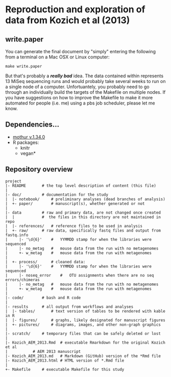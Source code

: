 Reproduction and exploration of data from Kozich et al (2013)
=======

write.paper
-------

You can generate the final document by "simply" entering the following from a terminal on a
Mac OSX or Linux computer:

```
make write.paper
```

But that's probably a ***really bad*** idea. The data contained within represents 13 MiSeq sequencing
runs and would probably take several weeks to run on a single node of a computer. Unfortuantely,
you probably need to go through an individually build the targets of the Makefile on multiple
nodes. If you have suggestions on how to improve the Makefile to make it more automated for people
(i.e. me) using a pbs job scheduler, please let me know.


Dependencies...
---------
* [mothur v.1.34.0](http://www.mothur.org) 
* R packages:
  * knitr
  * vegan* 


Repository overview
--------

	project
	|- README		# the top level description of content (this file)
	|
	|- doc/			# documentation for the study
	|  |- notebook/		# preliminary analyses (dead branches of analysis)
	|  +- paper/		# manuscript(s), whether generated or not
	|
	|- data			# raw and primary data, are not changed once created
	|  |			#  the files in this directory are not maintained in repo
	|  |- references/	# reference files to be used in analysis
	|  +- raw/		# raw data, specifically fastq files and output from fastq.info
	|     |- '\d{6}'	#   YYMMDD stamp for when the libraries were sequenced					
	|     |- no_metag	#	mouse data from the run with no metagenomes
	|     +- w_metag	#	mouse data from the run with metagenomes
	|
	|  +- process/		# cleaned data:
	|     |- '\d{6}'	#   YYMMDD stamp for when the libraries were sequenced					
	|     |- noseq_error	#   OTU assignments when there are no seq errors/chimeras
	|     |- no_metag	#	mouse data from the run with no metagenomes
	|     +- w_metag	#	mouse data from the run with metagenomes
	|
	|- code/		# bash and R code
	|
	|- results		# all output from workflows and analyses
	|  |- tables/		# text version of tables to be rendered with kable in R
	|  |- figures/		# graphs, likely designated for manuscript figures
	|  +- pictures/		# diagrams, images, and other non-graph graphics
	|
	|- scratch/		# temporary files that can be safely deleted or lost
	|
	|- Kozich_AEM_2013.Rmd 	# executable Rmarkdown for the original Kozich et al
	|			# AEM 2013 manuscript
	|- Kozich_AEM_2013.md	# Markdown (GitHub) version of the *Rmd file
	|- Kozich_AEM_2013.html	# HTML version of *.Rmd file
	|
	+- Makefile		# executable Makefile for this study
